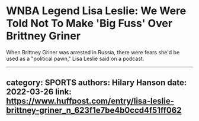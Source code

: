 # WNBA Legend Lisa Leslie: We Were Told Not To Make 'Big Fuss' Over Brittney Griner

When Brittney Griner was arrested in Russia, there were fears she'd be used as a "political pawn," Lisa Leslie said on a podcast.

---
category: SPORTS
authors: Hilary Hanson
date: 2022-03-26
link: https://www.huffpost.com/entry/lisa-leslie-brittney-griner_n_623f1e7be4b0ccd4f51ff062
---
